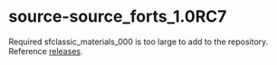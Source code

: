 # source-source_forts_1.0RC7
Required sfclassic_materials_000 is too large to add to the repository. Reference [releases](https://github.com/HLSourceHub/source-source_forts_1.0RC7/releases).
